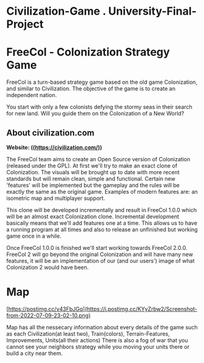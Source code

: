 # Civilization-Game . University-Final-Project

# FreeCol - Colonization Strategy Game

FreeCol is a turn-based strategy game based on the old game
Colonization, and similar to Civilization. The objective of the game is
to create an independent nation.

You start with only a few colonists defying the stormy seas in their
search for new land. Will you guide them on the Colonization of a New
World?

## About civilization.com

**Website: ((https://civilization.com/))**

The FreeCol team aims to create an Open Source version of Colonization
(released under the GPL). At first we'll try to make an exact clone of
Colonization. The visuals will be brought up to date with more recent
standards but will remain clean, simple and functional. Certain new
'features' will be implemented but the gameplay and the rules will be
exactly the same as the original game. Examples of modern features are:
an isometric map and multiplayer support.

This clone will be developed incrementally and result in FreeCol 1.0.0
which will be an almost exact Colonization clone. Incremental
development basically means that we'll add features one at a time. This
allows us to have a running program at all times and also to release an
unfinished but working game once in a while.

Once FreeCol 1.0.0 is finished we'll start working towards FreeCol
2.0.0. FreeCol 2 will go beyond the original Colonization and will have
many new features, it will be an implementation of our (and our users')
image of what Colonization 2 would have been.
# Map
[https://postimg.cc/v43FbJGq](https://i.postimg.cc/KYyZrbw2/Screenshot-from-2022-07-09-23-02-10.png)

Map has all the nessecary information about every details of the game such as each Civilization(at least two), Train(colors), Terrain-Features, Improvements, Units(all their actions)
There is also a fog of war that you cannot see your neighbors strategy while you moving your units there or build a city near them.
